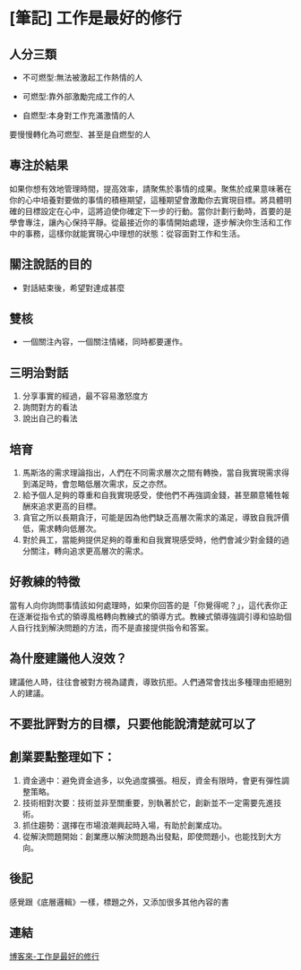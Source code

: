 # [筆記] 工作是最好的修行


<!--more-->
## 人分三類
- 不可燃型:無法被激起工作熱情的人

- 可燃型:靠外部激勵完成工作的人

- 自燃型:本身對工作充滿激情的人

要慢慢轉化為可燃型、甚至是自燃型的人


## 專注於結果
如果你想有效地管理時間，提高效率，請聚焦於事情的成果。聚焦於成果意味著在你的心中培養對要做的事情的積極期望，這種期望會激勵你去實現目標。將具體明確的目標設定在心中，這將迫使你確定下一步的行動。當你計劃行動時，首要的是學會專注，讓內心保持平靜。從最接近你的事情開始處理，逐步解決你生活和工作中的事務，這樣你就能實現心中理想的狀態：從容面對工作和生活。

## 關注說話的目的
- 對話結束後，希望對達成甚麼

## 雙核
- 一個關注內容，一個關注情緒，同時都要運作。

## 三明治對話
1. 分享事實的經過，最不容易激怒度方
2. 詢問對方的看法
3. 說出自己的看法


## 培育
1. 馬斯洛的需求理論指出，人們在不同需求層次之間有轉換，當自我實現需求得到滿足時，會忽略低層次需求，反之亦然。
2. 給予個人足夠的尊重和自我實現感受，使他們不再強調金錢，甚至願意犧牲報酬來追求更高的目標。
3. 貪官之所以長期貪汙，可能是因為他們缺乏高層次需求的滿足，導致自我評價低，需求轉向低層次。
4. 對於員工，當能夠提供足夠的尊重和自我實現感受時，他們會減少對金錢的過分關注，轉向追求更高層次的需求。


## 好教練的特徵
當有人向你詢問事情該如何處理時，如果你回答的是「你覺得呢？」，這代表你正在逐漸從指令式的領導風格轉向教練式的領導方式。教練式領導強調引導和協助個人自行找到解決問題的方法，而不是直接提供指令和答案。

## 為什麼建議他人沒效？
建議他人時，往往會被對方視為譴責，導致抗拒。人們通常會找出多種理由拒絕別人的建議。

## 不要批評對方的目標，只要他能說清楚就可以了


## 創業要點整理如下：
1. 資金適中：避免資金過多，以免過度擴張。相反，資金有限時，會更有彈性調整策略。
2. 技術相對次要：技術並非至關重要，別執著於它，創新並不一定需要先進技術。
3. 抓住趨勢：選擇在市場浪潮興起時入場，有助於創業成功。
4. 從解決問題開始：創業應以解決問題為出發點，即使問題小，也能找到大方向。

## 後記
感覺跟《底層邏輯》一樣，標題之外，又添加很多其他內容的書

## 連結
[博客來-工作是最好的修行](https://www.books.com.tw/products/CN11490655)

